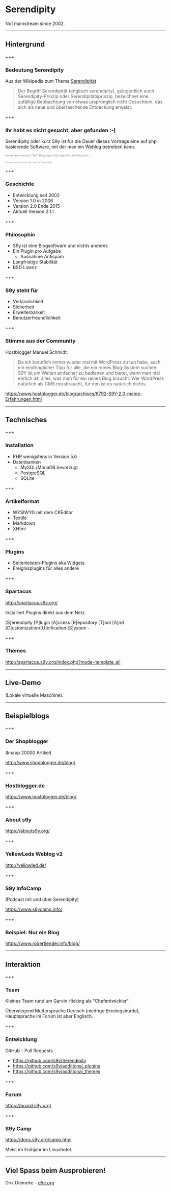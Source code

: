 # Serendipity

Not mainstream since 2002.

---

## Hintergrund

+++

### Bedeutung Serendipity

Aus der Wikipedia zum Thema [Serendipität](https://de.wikipedia.org/wiki/Serendipit%C3%A4t)

> Der Begriff Serendipität (englisch serendipity), gelegentlich auch Serendipity-Prinzip oder Serendipitätsprinzip, bezeichnet eine zufällige Beobachtung von etwas ursprünglich nicht Gesuchtem, das sich als neue und überraschende Entdeckung erweist.

+++

### Ihr habt es nicht gesucht, aber gefunden :-)

Serendipity oder kurz S9y ist für die Dauer dieses Vortrags eine auf php basierende Software, mit der man ein Weblog betreiben kann.

<span style="color:gray; font-size:0.6em;">Immer wenn jemand "der" Blog sagt, stirbt irgendwo ein Kätzchen ...</span>

<span style="color:gray; font-size:0.4em;">Ich weiss, dass der Duden "der" und "das" Blog erlaubt.</span>

+++

### Geschichte

- Entwicklung seit 2002
- Version 1.0 in 2006
- Version 2.0 Ende 2015
- Aktuell Version 2.1.1

+++

### Philosophie

- S9y ist eine Blogsoftware und nichts anderes
- Ein Plugin pro Aufgabe
  - Ausnahme Antispam
- Langfristige Stabilität
- BSD Lizenz

+++

### S9y steht für

- Verlässlichkeit
- Sicherheit
- Erweiterbarkeit
- Benutzerfreundlichkeit

+++

### Stimme aus der Community

Hostblogger Manuel Schmidt:
> Da ich beruflich immer wieder mal mit WordPress zu tun habe, auch ein eindringlicher Tipp für alle, die ein reines Blog-System suchen: S9Y ist um Welten einfacher zu bedienen und bietet, wenn man mal ehrlich ist, alles, was man für ein reines Blog braucht. Wer WordPress natürlich als CMS missbraucht, für den ist es natürlich nichts.

https://www.hostblogger.de/blog/archives/6792-S9Y-2.0-meine-Erfahrungen.html

---

## Technisches

+++

### Installation

- PHP wenigstens in Version 5.6
- Datenbanken
  - MySQL/MariaDB bevorzugt
  - PostgreSQL
  - SQLite

+++

### Artikelformat

- WYSIWYG mit dem CKEditor
- Textile
- Markdown
- XHtml

+++

### Plugins

- Seitenleisten-Plugins aka Widgets
- Ereignisplugins für alles andere

+++

### Spartacus

http://spartacus.s9y.org/

Installiert Plugins direkt aus dem Netz.

[S]erendipity [P]lugin [A]ccess [R]epository [T]ool [A]nd [C]ustomization/[U]nification [S]ystem -

+++

### Themes

http://spartacus.s9y.org/index.php?mode=template_all

---

## Live-Demo

(Lokale virtuelle Maschine).

---

## Beispielblogs

+++

### Der Shopblogger

(knapp 20000 Artikel)

http://www.shopblogger.de/blog/

+++

### Hostblogger.de

https://www.hostblogger.de/blog/

+++

### About s9y

https://abouts9y.org/

+++

### YellowLeds Weblog v2

http://yellowled.de/

+++

### S9y InfoCamp
(Podcast mit und über Serendipity)

https://www.s9ycamp.info/

+++

### Beispiel: Nur ein Blog

https://www.robertlender.info/blog/

---

## Interaktion

+++

### Team

Kleines Team rund um Garvin Hicking als "Chefentwickler".

Überwiegend Muttersprache Deutsch (niedrige Einstiegshürde), Hauptsprache im Forum ist aber Englisch.

+++

### Entwicklung

GitHub - Pull Requests

- https://github.com/s9y/Serendipity
- https://github.com/s9y/additional_plugins
- https://github.com/s9y/additional_themes

+++

### Forum

https://board.s9y.org/

+++

### S9y Camp

https://docs.s9y.org/camp.html

Meist im Frühjahr im Linuxhotel.

---

## Viel Spass beim Ausprobieren!

Dirk Deimeke - [d5e.org](https://d5e.org/)
